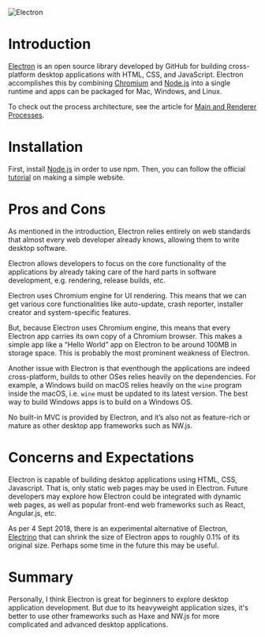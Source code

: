 ![Electron](https://camo.githubusercontent.com/627c774e3070482b180c3abd858ef2145d46303b/68747470733a2f2f656c656374726f6e6a732e6f72672f696d616765732f656c656374726f6e2d6c6f676f2e737667)

# Introduction

[Electron](https://electronjs.org/) is an open source library developed by GitHub for building cross-platform desktop applications with HTML, CSS, and JavaScript. Electron accomplishes this by combining [Chromium](https://www.chromium.org/Home) and [Node.js](https://nodejs.org/) into a single runtime and apps can be packaged for Mac, Windows, and Linux.

To check out the process architecture, see the article for [Main and Renderer Processes](https://electronjs.org/docs/tutorial/application-architecture#main-and-renderer-processes).

# Installation

First, install [Node.js](https://nodejs.org/) in order to use npm. Then, you can follow the official [tutorial](https://electronjs.org/docs/tutorial/first-app) on making a simple website.

# Pros and Cons

As mentioned in the introduction, Electron relies entirely on web standards that almost every web developer already knows, allowing them to write desktop software.

Electron allows developers to focus on the core functionality of the applications by already taking care of the hard parts in software development, e.g. rendering, release builds, etc.

Electron uses Chromium engine for UI rendering. This means that we can get various core functionalities like auto-update, crash reporter, installer creator and system-specific features.

But, because Electron uses Chromium engine, this means that every Electron app carries its own copy of a Chromium browser. This makes a simple app like a “Hello World” app on Electron to be around 100MB in storage space. This is probably the most prominent weakness of Electron.

Another issue with Electron is that eventhough the applications are indeed cross-platform, builds to other OSes relies heavily on the dependencies. For example, a Windows build on macOS relies heavily on the `wine` program inside the macOS, i.e. `wine` must be updated to its latest version. The best way to build Windows apps is to build on a Windows OS.

No built-in MVC is provided by Electron, and it’s also not as feature-rich or mature as other desktop app frameworks such as NW.js.

# Concerns and Expectations

Electron is capable of building desktop applications using HTML, CSS, Javascript. That is, only static web pages may be used in Electron. Future developers may explore how Electron could be integrated with dynamic web pages, as well as popular front-end web frameworks such as React, Angular.js, etc.

As per 4 Sept 2018, there is an experimental alternative of Electron, [Electrino](https://github.com/pojala/electrino) that can shrink the size of Electron apps to roughly 0.1% of its original size. Perhaps some time in the future this may be useful.

# Summary

Personally, I think Electron is great for beginners to explore desktop application development. But due to its heavyweight application sizes, it's better to use other frameworks such as Haxe and NW.js for more complicated and advanced desktop applications.
